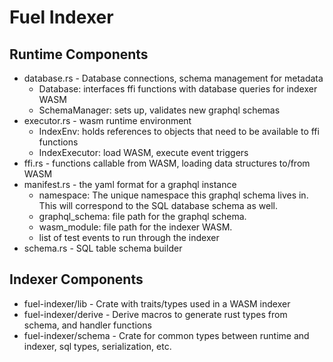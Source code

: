 # Fuel Indexer

## Runtime Components

- database.rs - Database connections, schema management for metadata
  - Database: interfaces ffi functions with database queries for indexer WASM
  - SchemaManager: sets up, validates new graphql schemas
- executor.rs - wasm runtime environment
  - IndexEnv: holds references to objects that need to be available to ffi functions
  - IndexExecutor: load WASM, execute event triggers
- ffi.rs - functions callable from WASM, loading data structures to/from WASM
- manifest.rs - the yaml format for a graphql instance
  - namespace: The unique namespace this graphql schema lives in. This will correspond to the SQL database schema as well.
  - graphql_schema: file path for the graphql schema.
  - wasm_module: file path for the indexer WASM.
  - list of test events to run through the indexer
- schema.rs - SQL table schema builder

## Indexer Components

- fuel-indexer/lib - Crate with traits/types used in a WASM indexer
- fuel-indexer/derive - Derive macros to generate rust types from schema, and handler functions
- fuel-indexer/schema - Crate for common types between runtime and indexer, sql types, serialization, etc.

